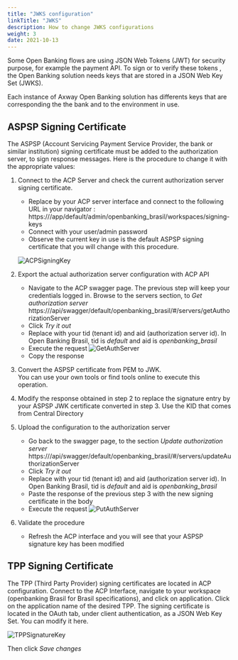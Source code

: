 ```yaml
---
title: "JWKS configuration"
linkTitle: "JWKS"
description: How to change JWKS configurations 
weight: 3
date: 2021-10-13
---
```


Some Open Banking flows are using JSON Web Tokens (JWT) for security purpose, for example the payment API.
To sign or to verify these tokens , the Open Banking solution needs keys that are stored in a JSON Web Key Set (JWKS).

Each instance of Axway Open Banking solution has differents keys that are corresponding the the bank and to the environment in use.

##  ASPSP Signing Certificate

The ASPSP (Account Servicing Payment Service Provider, the bank or similar institution) signing certificate must be added to the authorization server, to sign response messages.
Here is the procedure to change it with the appropriate values:

1. Connect to the ACP Server and check the current authorization server signing certificate.

   * Replace <ACP server interface> by your ACP server interface and connect to the following URL in your navigator :
      https://<ACP server interface>/app/default/admin/openbanking_brasil/workspaces/signing-keys
   * Connect with your user/admin password
   * Observe the current key in use is the default ASPSP signing certificate that you will change with this procedure.
  
    ![ACPSigningKey](/Images/ACPSigningKey.PNG)
   
2. Export the actual authorization server configuration with ACP API
   * Navigate to the ACP swagger page. The previous step will keep your credentials logged in.
   Browse to the servers section, to *Get authorization server*
   https://<ACP server interface>/api/swagger/default/openbanking_brasil/#/servers/getAuthorizationServer
   * Click *Try it out*
   * Replace with your tid (tenant id) and aid (authorization server id). In Open Banking Brasil, tid is *default* and aid is *openbanking_brasil*
   * Execute the request
  ![GetAuthServer](/Images/GetAuthServer.PNG)
   * Copy the response
3. Convert the ASPSP certificate from PEM to JWK.  
   You can use your own tools or find tools online to execute this operation.
  
4. Modify the response obtained in step 2 to replace the signature entry by your ASPSP JWK certificate converted in step 3.
  Use the KID that comes from Central Directory

5. Upload the configuration to the authorization server
   * Go back to the swagger page, to the section *Update authorization server*
      https://<ACP server interface>/api/swagger/default/openbanking_brasil/#/servers/updateAuthorizationServer
   * Click *Try it out*
   * Replace with your tid (tenant id) and aid (authorization server id). In Open Banking Brasil, tid is *default* and aid is *openbanking_brasil*
   * Paste the response of the previous step 3 with the new signing certificate in the body 
   * Execute the request 
   ![PutAuthServer](/Images/PutAuthServer.PNG)
  
6. Validate the procedure
   * Refresh the ACP interface and you will see that your ASPSP signature key has been modified

   

##  TPP Signing Certificate
  
The TPP (Third Party Provider) signing certificates are located in ACP configuration.
Connect to the ACP Interface, navigate to your workspace (openbanking Brasil for Brasil specifications), and click on application. Click on the application name of the desired TPP.
The signing certificate is located in the OAuth tab, under client authentication, as a JSON Web Key Set. You can modify it here.
  
![TPPSignatureKey](/Images/TPPSignatureKey.PNG)
   
Then click *Save changes*
